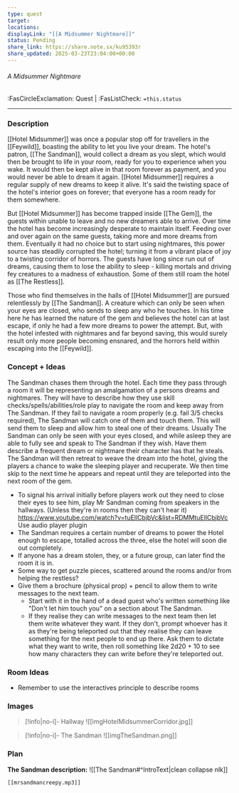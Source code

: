 ```yaml
---
type: quest
target: 
locations: 
displayLink: "[[A Midsummer Nightmare]]"
status: Pending
share_link: https://share.note.sx/ku95393r
share_updated: 2025-03-23T23:04:00+00:00
---
```

###### A Midsummer Nightmare
<span class="sub2"> :FasCircleExclamation: Quest | :FasListCheck: `=this.status` </span>

---

### Description
[[Hotel Midsummer]] was once a popular stop off for travellers in the [[Feywild]], boasting the ability to let you live your dream. The hotel's patron, [[The Sandman]], would collect a dream as you slept, which would then be brought to life in your room, ready for you to experience when you wake. It would then be kept alive in that room forever as payment, and you would never be able to dream it again. [[Hotel Midsummer]] requires a regular supply of new dreams to keep it alive. It's said the twisting space of the hotel's interior goes on forever; that everyone has a room ready for them somewhere.

But [[Hotel Midsummer]] has become trapped inside [[The Gem]], the guests within unable to leave and no new dreamers able to arrive. Over time the hotel has become increasingly desperate to maintain itself. Feeding over and over again on the same guests, taking more and more dreams from them. Eventually it had no choice but to start using nightmares, this power source has steadily corrupted the hotel; turning it from a vibrant place of joy to a twisting corridor of horrors. The guests have long since run out of dreams, causing them to lose the ability to sleep - killing mortals and driving fey creatures to a madness of exhaustion. Some of them still roam the hotel as [[The Restless]].

Those who find themselves in the halls of [[Hotel Midsummer]] are pursued relentlessly by [[The Sandman]]. A creature which can only be seen when your eyes are closed, who sends to sleep any who he touches. In his time here he has learned the nature of the gem and believes the hotel can at last escape, if only he had a few more dreams to power the attempt. But, with the hotel infested with nightmares and far beyond saving, this would surely result only more people becoming ensnared, and the horrors held within escaping into the [[Feywild]].

### Concept + Ideas

The Sandman chases them through the hotel. Each time they pass through a room it will be representing an amalgamation of a persons dreams and nightmares. They will have to describe how they use skill checks/spells/abilities/role play to navigate the room and keep away from The Sandman. If they fail to navigate a room properly (e.g. fail 3/5 checks required), The Sandman will catch one of them and touch them. This will send them to sleep and allow him to steal one of their dreams. Usually The Sandman can only be seen with your eyes closed, and while asleep they are able to fully see and speak to The Sandman if they wish. Have them describe a frequent dream or nightmare their character has that he steals. The Sandman will then retreat to weave the dream into the hotel, giving the players a chance to wake the sleeping player and recuperate. We then time skip to the next time he appears and repeat until they are teleported into the next room of the gem.

- To signal his arrival initially before players work out they need to close their eyes to see him, play Mr Sandman coming from speakers in the hallways. (Unless they're in rooms then they can't hear it) https://www.youtube.com/watch?v=tuEllCbjbVc&list=RDMMtuEllCbjbVc
Use audio player plugin
- The Sandman requires a certain number of dreams to power the Hotel enough to escape, totalled across the three, else the hotel will soon die out completely.
- If anyone has a dream stolen, they, or a future group, can later find the room it is in.
- Some way to get puzzle pieces, scattered around the rooms and/or from helping the restless?
- Give them a brochure (physical prop) + pencil to allow them to write messages to the next team. 
	- Start with it in the hand of a dead guest who's written something like "Don't let him touch you" on a section about The Sandman. 
	- If they realise they can write messages to the next team then let them write whatever they want. If they don't, prompt whoever has it as they're being teleported out that they realise they can leave something for the next people to end up there. Ask them to dictate what they want to write, then roll something like 2d20 + 10 to see how many characters they can write before they're teleported out.

### Room Ideas
 - Remember to use the interactives principle to describe rooms

### Images

> [!info|no-i]- Hallway
> ![[imgHotelMidsummerCorridor.jpg]]

> [!info|no-i]- The Sandman
> ![[imgTheSandman.png]]

### Plan

**The Sandman description:**
![[The Sandman#^IntroText|clean collapse nlk]]

```audio-player
[[mrsandmancreepy.mp3]]
```
